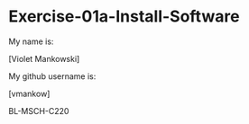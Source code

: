 # Exercise-01a-Install-Software
My name is:

[Violet Mankowski]

My github username is:

[vmankow]

BL-MSCH-C220
